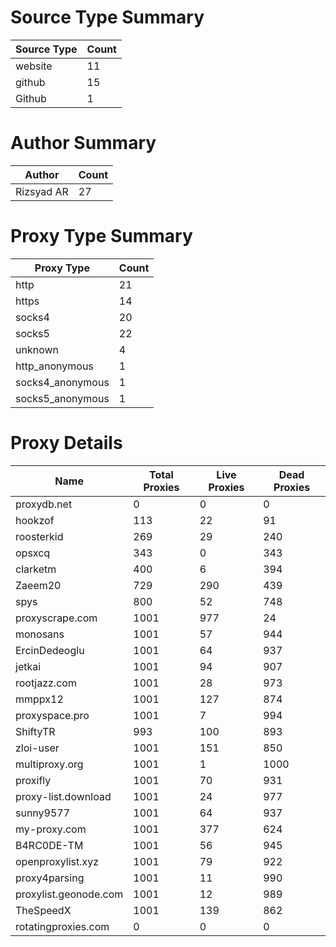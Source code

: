 # Source Type Summary

| Source Type | Count |
|-------------|-------|
| website | 11 |
| github | 15 |
| Github | 1 |


# Author Summary

| Author | Count |
|--------|-------|
| Rizsyad AR | 27 |


# Proxy Type Summary

| Proxy Type | Count |
|------------|-------|
| http | 21 |
| https | 14 |
| socks4 | 20 |
| socks5 | 22 |
| unknown | 4 |
| http_anonymous | 1 |
| socks4_anonymous | 1 |
| socks5_anonymous | 1 |


# Proxy Details

| Name | Total Proxies | Live Proxies | Dead Proxies |
|------|---------------|--------------|---------------|
| proxydb.net | 0 | 0 | 0 |
| hookzof | 113 | 22 | 91 |
| roosterkid | 269 | 29 | 240 |
| opsxcq | 343 | 0 | 343 |
| clarketm | 400 | 6 | 394 |
| Zaeem20 | 729 | 290 | 439 |
| spys | 800 | 52 | 748 |
| proxyscrape.com | 1001 | 977 | 24 |
| monosans | 1001 | 57 | 944 |
| ErcinDedeoglu | 1001 | 64 | 937 |
| jetkai | 1001 | 94 | 907 |
| rootjazz.com | 1001 | 28 | 973 |
| mmppx12 | 1001 | 127 | 874 |
| proxyspace.pro | 1001 | 7 | 994 |
| ShiftyTR | 993 | 100 | 893 |
| zloi-user | 1001 | 151 | 850 |
| multiproxy.org | 1001 | 1 | 1000 |
| proxifly | 1001 | 70 | 931 |
| proxy-list.download | 1001 | 24 | 977 |
| sunny9577 | 1001 | 64 | 937 |
| my-proxy.com | 1001 | 377 | 624 |
| B4RC0DE-TM | 1001 | 56 | 945 |
| openproxylist.xyz | 1001 | 79 | 922 |
| proxy4parsing | 1001 | 11 | 990 |
| proxylist.geonode.com | 1001 | 12 | 989 |
| TheSpeedX | 1001 | 139 | 862 |
| rotatingproxies.com | 0 | 0 | 0 |
